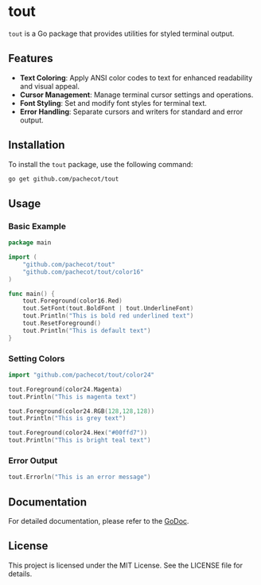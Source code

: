 # tout

`tout` is a Go package that provides utilities for styled terminal output.

## Features

- **Text Coloring**: Apply ANSI color codes to text for enhanced readability and visual appeal.
- **Cursor Management**: Manage terminal cursor settings and operations.
- **Font Styling**: Set and modify font styles for terminal text.
- **Error Handling**: Separate cursors and writers for standard and error output.

## Installation

To install the `tout` package, use the following command:

```sh
go get github.com/pachecot/tout
```

## Usage

### Basic Example

```go
package main

import (
    "github.com/pachecot/tout"
    "github.com/pachecot/tout/color16"
)

func main() {
    tout.Foreground(color16.Red)
    tout.SetFont(tout.BoldFont | tout.UnderlineFont)
    tout.Println("This is bold red underlined text")
    tout.ResetForeground()
    tout.Println("This is default text")
}
```

### Setting Colors

```go
import "github.com/pachecot/tout/color24"

tout.Foreground(color24.Magenta)
tout.Println("This is magenta text")

tout.Foreground(color24.RGB(128,128,128))
tout.Println("This is grey text")

tout.Foreground(color24.Hex("#00ffd7"))
tout.Println("This is bright teal text")
```

### Error Output

```go
tout.Errorln("This is an error message")
```

## Documentation

For detailed documentation, please refer to the [GoDoc](https://pkg.go.dev/github.com/pachecot/tout).

## License

This project is licensed under the MIT License. See the LICENSE file for details.
